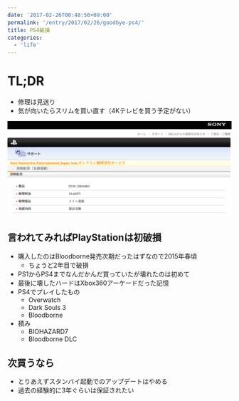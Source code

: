 ```yaml
---
date: '2017-02-26T00:48:56+09:00'
permalink: '/entry/2017/02/26/goodbye-ps4/'
title: PS4破損
categories:
  - 'life'
---
```

# TL;DR

- 修理は見送り
- 気が向いたらスリムを買い直す（4Kテレビを買う予定がない）

![ps4](./ps4-CUH-1200AB01.png)

## 言われてみればPlayStationは初破損

- 購入したのはBloodborne発売次期だったはずなので2015年春頃
  - ちょうど2年目で破損
- PS1からPS4までなんだかんだ買っていたが壊れたのは初めて
- 最後に壊したハードはXbox360アーケードだった記憶
- PS4でプレイしたもの
  - Overwatch
  - Dark Souls 3
  - Bloodborne
- 積み
  - BIOHAZARD7
  - Bloodborne DLC

## 次買うなら

- とりあえずスタンバイ起動でのアップデートはやめる
- 過去の経験的に3年ぐらいは保証されたい
